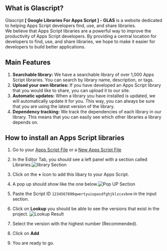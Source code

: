 ## What is Glascript?
Glascript **[ Google Libraries For Apps Script ] - GLAS** is a website dedicated to helping Apps Script developers find, use, and share libraries.
<br/>
We believe that Apps Script libraries are a powerful way to improve the productivity of Apps Script developers. By providing a central location for developers to find, use, and share libraries, we hope to make it easier for developers to build better applications.

## Main Features

1. **Searchable library:** We have a searchable library of over 1,000 Apps Script libraries. You can search by library name, description, or tags.
2. **Upload your own libraries:** If you have developed an Apps Script library that you would like to share, you can upload it to our site.
3. **Automatic updates:** When a library you have installed is updated, we will automatically update it for you. This way, you can always be sure that you are using the latest version of the library.
4. **Dependency tracking:** We track the dependencies of each library in our library. This means that you can easily see which other libraries a library depends on.
## How to install an Apps Script libraries
 
1. Go to your [Apps Script File](https://script.google.com/home) or a [New Apps Script File](https://script.new)
2. In the Editor Tab, you should see a left panel with a section called Libraries.![library Section](library_pic.png)
3. Click on the **+** Icon to add this libary to your Apps Script.
4. A pop up should show like the one below.![Pop UP Section](paste_scipt_ID.png)
5. Paste the Script ID `1234567890qwertyuiopasdfghjklzcxvbnm` in the input section.
7. Click on **Lookup** you should be able to see the versions that exist in the project.
   ![Lookup Result](lookup_result.png)

7. Select the version with the highest number (Recommended).
8. Click on **Add**
9.  You are ready to go.
